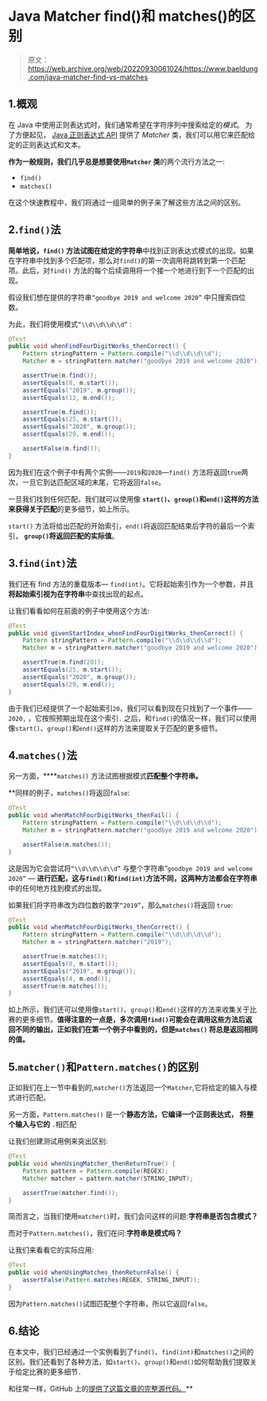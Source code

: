 # Java Matcher find()和 matches()的区别

> 原文：<https://web.archive.org/web/20220930061024/https://www.baeldung.com/java-matcher-find-vs-matches>

## 1.概观

在 Java 中使用正则表达式时，我们通常希望在字符序列中搜索给定的*模式*。 为了方便起见， [Java 正则表达式 API](/web/20221206190645/https://www.baeldung.com/regular-expressions-java) 提供了 *Matcher* 类，我们可以用它来匹配给定的正则表达式和文本。

**作为一般规则，我们几乎总是想要使用`Matcher` 类**的两个流行方法之一:

*   `find()`
*   `matches()`

在这个快速教程中，我们将通过一组简单的例子来了解这些方法之间的区别。

## 2.`find()`法

**简单地说，`find()` 方法试图在给定的字符串**中找到正则表达式模式的出现。如果在字符串中找到多个匹配项，那么对`find()`的第一次调用将跳转到第一个匹配项。此后，对`find()` 方法的每个后续调用将一个接一个地进行到下一个匹配的出现。

假设我们想在提供的字符串`“goodbye 2019 and welcome 2020”` 中只搜索四位数。

为此，我们将使用模式`“\\d\\d\\d\\d”` :

```java
@Test
public void whenFindFourDigitWorks_thenCorrect() {
    Pattern stringPattern = Pattern.compile("\\d\\d\\d\\d");
    Matcher m = stringPattern.matcher("goodbye 2019 and welcome 2020");

    assertTrue(m.find());
    assertEquals(8, m.start());
    assertEquals("2019", m.group());
    assertEquals(12, m.end());

    assertTrue(m.find());
    assertEquals(25, m.start());
    assertEquals("2020", m.group());
    assertEquals(29, m.end());

    assertFalse(m.find());
}
```

因为我们在这个例子中有两个实例——`2019`和`2020`—`find()` 方法将返回`true`两次，一旦它到达匹配区域的末尾，它将返回`false`。

一旦我们找到任何匹配，我们就可以使用像 **`start()`、`group()`和`end()`这样的方法来获得关于匹配**的更多细节，如上所示。

`start()` 方法将给出匹配的开始索引，`end()`将返回匹配结束后字符的最后一个索引， **`group()`将返回匹配的实际值**。

## 3.`find(int)`法

我们还有 find 方法的重载版本— `find(int)`。它将起始索引作为一个参数，并且**将起始索引视为在字符串**中查找出现的起点。

让我们看看如何在前面的例子中使用这个方法:

```java
@Test
public void givenStartIndex_whenFindFourDigitWorks_thenCorrect() {
    Pattern stringPattern = Pattern.compile("\\d\\d\\d\\d");
    Matcher m = stringPattern.matcher("goodbye 2019 and welcome 2020");

    assertTrue(m.find(20));
    assertEquals(25, m.start());
    assertEquals("2020", m.group());
    assertEquals(29, m.end());  
}
```

由于我们已经提供了一个起始索引`20`，我们可以看到现在只找到了一个事件——`2020,` ，它按照预期出现在这个索引`.` 之后，和`find()`的情况一样，我们可以使用像`start()`、`group()`和`end()`这样的方法来提取关于匹配的更多细节。

## 4.`matches()`法

另一方面，****`matches()` 方法试图根据模式**匹配整个字符串。**

 **同样的例子，`matches()`将返回`false`:

```java
@Test
public void whenMatchFourDigitWorks_thenFail() {
    Pattern stringPattern = Pattern.compile("\\d\\d\\d\\d");
    Matcher m = stringPattern.matcher("goodbye 2019 and welcome 2020");

    assertFalse(m.matches());
} 
```

这是因为它会尝试将`“\\d\\d\\d\\d”` 与整个字符串“`goodbye 2019 and welcome 2020”` — **进行匹配，这与`find()`和`find(int)`方法不同，这两种方法都会在字符串**中的任何地方找到模式的出现。

如果我们将字符串改为四位数的数字`“2019”`，那么`matches()`将返回 `true`:

```java
@Test
public void whenMatchFourDigitWorks_thenCorrect() {
    Pattern stringPattern = Pattern.compile("\\d\\d\\d\\d");
    Matcher m = stringPattern.matcher("2019");

    assertTrue(m.matches());
    assertEquals(0, m.start());
    assertEquals("2019", m.group());
    assertEquals(4, m.end());
    assertTrue(m.matches());
}
```

如上所示，我们还可以使用像`start()`、`group()`和`end()`这样的方法来收集关于比赛的更多细节。**值得注意的一点是，多次调用`find()`可能会在调用这些方法后返回不同的输出，正如我们在第一个例子中看到的，但是`matches()` 将总是返回相同的值。**

## 5.`matcher()`和`Pattern.matches()`的区别

正如我们在上一节中看到的,`matcher()`方法返回一个`Matcher`,它将给定的输入与模式进行匹配。

另一方面，`Pattern.matches()` 是一个**静态方法，它编译一个正则表达式，** **将整个输入与它的** `.`相匹配

让我们创建测试用例来突出区别:

```java
@Test
public void whenUsingMatcher_thenReturnTrue() {
    Pattern pattern = Pattern.compile(REGEX);
    Matcher matcher = pattern.matcher(STRING_INPUT);

    assertTrue(matcher.find());
}
```

简而言之，当我们使用`matcher()`时，我们会问这样的问题:**字符串是否包含模式？**

而对于`Pattern.matches()`，我们在问:**字符串是模式吗？**

让我们来看看它的实际应用:

```java
@Test
public void whenUsingMatches_thenReturnFalse() {
    assertFalse(Pattern.matches(REGEX, STRING_INPUT));
}
```

因为`Pattern.matches()`试图匹配整个字符串，所以它返回`false`。

## 6.结论

在本文中，我们已经通过一个实例看到了`find()`、`find(int)`和`matches()`之间的区别。我们还看到了各种方法，如`start()`、`group()`和`end()`如何帮助我们提取关于给定比赛的更多细节`.`

和往常一样，GitHub 上的[提供了这篇文章的完整源代码。](https://web.archive.org/web/20221206190645/https://github.com/eugenp/tutorials/tree/master/core-java-modules/core-java-regex)**